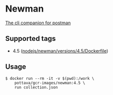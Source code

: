 # Newman

[The cli companion for postman](https://www.npmjs.com/package/newman)

## Supported tags

- 4.5 ([nodejs/newman/versions/4.5/Dockerfile](https://github.com/pottava/gcr-images/blob/master/nodejs/newman/versions/4.5/Dockerfile))

## Usage

```console
$ docker run --rm -it -v $(pwd):/work \
    pottava/gcr-images/newman:4.5 \
    run collection.json
```
